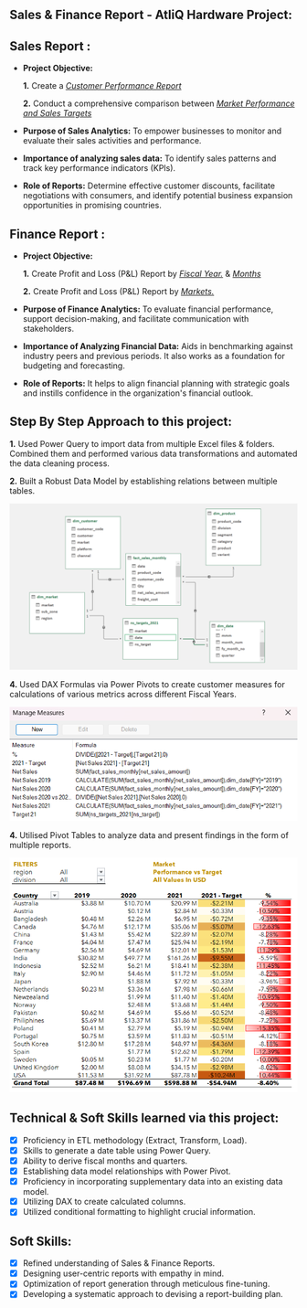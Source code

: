 ## Sales & Finance Report - AtliQ Hardware Project:


## Sales Report :

- **Project Objective:** 

    **1.** Create a _[Customer Performance Report](https://github.com/ferdinandroshan/Excel-Sales-Finance-Analytics-Project/blob/main/Net%20Sales%20Report%20-%20By%20Customers.pdf)_ 

    **2.** Conduct a comprehensive comparison between _[Market Performance and Sales Targets](https://github.com/ferdinandroshan/Excel-Sales-Finance-Analytics-Project/blob/main/Net%20Sales%20Performance%20Vs%20Targets%20Report.pdf)_

- **Purpose of Sales Analytics:** To empower businesses to monitor and evaluate their sales activities and performance.

- **Importance of analyzing sales data:** To identify sales patterns and track key performance indicators (KPIs).

- **Role of Reports:** Determine effective customer discounts, facilitate negotiations with consumers, and identify potential business expansion opportunities in promising countries.


## Finance Report :

- **Project Objective:** 

    **1.** Create Profit and Loss (P&L) Report by _[Fiscal Year.](https://github.com/ferdinandroshan/Excel-Sales-Finance-Analytics-Project/blob/main/P%20%26%20L%20-%20Across%20Fiscal%20Year.pdf)_ & _[Months](https://github.com/ferdinandroshan/Excel-Sales-Finance-Analytics-Project/blob/main/P%20%26%20L%20-%20Across%20Months.pdf)_ 

   **2.** Create Profit and Loss (P&L) Report by _[Markets.](https://github.com/ferdinandroshan/Excel-Sales-Finance-Analytics-Project/blob/main/P%20%26%20L%20-%20Across%20Markets.pdf)_

- **Purpose of Finance Analytics:** To evaluate financial performance, support decision-making, and facilitate communication with stakeholders.

- **Importance of Analyzing Financial Data:** Aids in benchmarking against industry peers and previous periods. It also works as a foundation for budgeting and forecasting.

- **Role of Reports:** It helps to align financial planning with strategic goals and instills confidence in the organization's financial outlook.

## Step By Step Approach to this project:

   **1.** Used Power Query to import data from multiple Excel files & folders. Combined them and performed various data transformations and automated the data cleaning process. 

   **2.** Built a Robust Data Model by establishing relations between multiple tables. 
   
![Image](https://github.com/ferdinandroshan/Excel-Sales-Finance-Analytics-Project/blob/main/Additional%20Resources%20%26%20Files/Data%20Model%20-%20Finance%20%26%20Sales%20Analytics%20Project.png)

   **4.** Used DAX Formulas via Power Pivots to create customer measures for calculations of various metrics across different Fiscal Years.
   
![Image](https://github.com/ferdinandroshan/Excel-Sales-Finance-Analytics-Project/blob/main/Additional%20Resources%20%26%20Files/Calculated%20Measures%20-%20Finance%20%26%20Sales%20Analytics%20Project.png)
   
   **4.** Utilised Pivot Tables to analyze data and present findings in the form of multiple reports.

![Image](https://github.com/ferdinandroshan/Excel-Sales-Finance-Analytics-Project/blob/main/Additional%20Resources%20%26%20Files/Sample%20Report%20-%20Finance%20%26%20Sales%20Analytics%20Project.png)


## Technical & Soft Skills learned via this project:
- [x]	Proficiency in ETL methodology (Extract, Transform, Load).
- [x]	Skills to generate a date table using Power Query.
- [x]	Ability to derive fiscal months and quarters.
- [x]	Establishing data model relationships with Power Pivot.
- [x]	Proficiency in incorporating supplementary data into an existing data model.
- [x]	Utilizing DAX to create calculated columns.
- [x]	Utilized conditional formatting to highlight crucial information. 

## Soft Skills:
- [x]	Refined understanding of Sales & Finance Reports.
- [x]	Designing user-centric reports with empathy in mind.
- [x]	Optimization of report generation through meticulous fine-tuning.
- [x]	Developing a systematic approach to devising a report-building plan.
